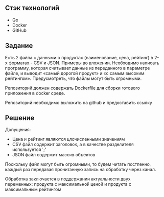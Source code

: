## Стэк технологий

* Go
* Docker
* GitHub

## Задание

Есть 2 файла с данными о продуктах (наименование, цена, рейтинг) в 2-х форматах - CSV и JSON. Примеры во вложении.
Необходимо написать программу, которая считывает данные из переданного в параметре файле, и выводит  «самый дорогой продукт» и «с самым высоким рейтингом».
Предусмотреть, что файлы могут быть огромными.

Репозиторий должен содержать Dockerfile для сборки готового приложения в docker среде.

Репозиторий необходимо выложить на github и предоставить ссылку

## Решение

Допущения:

* Цена и рейтинг являются цлочисленными значениям
* CSV файл содержит заголовок, а в качестве разделителя используется ';'
* JSON файл содержит массив объектов

Поскольку файл могут быть огромными, то будем читать постпенно, каждый раз передавая прочитанную запись на обработку через канал.

Обработка заключается в поддержании актуальности двух переменных: продукта с максимальной ценой и продукта с максимальным рейтингом 
